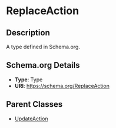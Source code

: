 # ReplaceAction

## Description
A type defined in Schema.org.

## Schema.org Details
- **Type**: Type
- **URI**: https://schema.org/ReplaceAction

## Parent Classes
- [UpdateAction](../UpdateAction.md)

